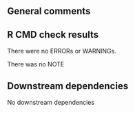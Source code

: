 ## General comments

## R CMD check results
There were no ERRORs or WARNINGs. 

There was no NOTE

## Downstream dependencies

No downstream dependencies